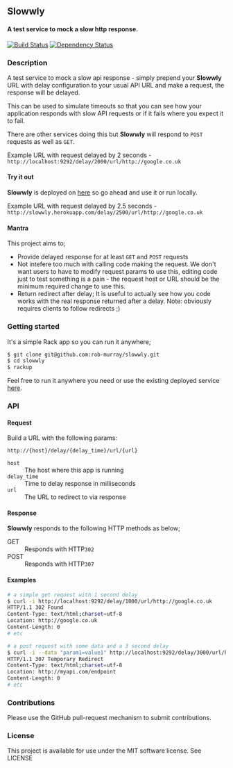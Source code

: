 ## Slowwly

#### A test service to mock a slow http response.

[![Build Status](https://travis-ci.org/rob-murray/slowwly.svg)](https://travis-ci.org/rob-murray/slowwly)
[![Dependency Status](https://gemnasium.com/rob-murray/slowwly.svg)](https://gemnasium.com/rob-murray/slowwly)


### Description

A test service to mock a slow api response - simply prepend your **Slowwly** URL with delay configuration to your usual API URL and make a request, the response will be delayed.

This can be used to simulate timeouts so that you can see how your application responds with slow API requests or if it fails where you expect it to fail.

There are other services doing this but **Slowwly** will respond to `POST` requests as well as `GET`.

Example URL with request delayed by 2 seconds - `http://localhost:9292/delay/2000/url/http://google.co.uk`

#### Try it out

**Slowwly** is deployed on [here](http://slowwly.robertomurray.co.uk/) so go ahead and use it or run locally.

Example URL with request delayed by 2.5 seconds - `http://slowwly.herokuapp.com/delay/2500/url/http://google.co.uk`

#### Mantra

This project aims to;

* Provide delayed response for at least `GET` and `POST` requests
* Not intefere too much with calling code making the request. We don't want users to have to modify request params to use this, editing code just to test something is a pain - the request host or URL should be the minimum required change to use this.
* Return redirect after delay; It is useful to actually see how you code works with the real response returned after a delay. Note: obviously requires clients to follow redirects ;)


### Getting started

It's a simple Rack app so you can run it anywhere;

```bash
$ git clone git@github.com:rob-murray/slowwly.git
$ cd slowwly
$ rackup
```

Feel free to run it anywhere you need or use the existing deployed service [here](http://slowwly.herokuapp.com/).


### API

#### Request

Build a URL with the following params:

```bash
http://{host}/delay/{delay_time}/url/{url}
```

<dl>
    <dt><code>host</code></dt>
    <dd>The host where this app is running</dd>
    <dt><code>delay_time</code></dt>
    <dd>Time to delay response in milliseconds</dd>
    <dt><code>url</code></dt>
    <dd>The URL to redirect to via response</dd>
</dl>

#### Response

**Slowwly** responds to the following HTTP methods as below;

<dl>
    <dt>GET</dt>
    <dd>Responds with HTTP<code>302</code></dd>
    <dt>POST</dt>
    <dd>Responds with HTTP<code>307</code></dd>
</dl>

#### Examples

```bash
# a simple get request with 1 second delay
$ curl -i http://localhost:9292/delay/1000/url/http://google.co.uk
HTTP/1.1 302 Found
Content-Type: text/html;charset=utf-8
Location: http://google.co.uk
Content-Length: 0
# etc

# a post request with some data and a 3 second delay
$ curl -i --data "param1=value1" http://localhost:9292/delay/3000/url/http://myapi.com/endpoint
HTTP/1.1 307 Temporary Redirect
Content-Type: text/html;charset=utf-8
Location: http://myapi.com/endpoint
Content-Length: 0
# etc
```


### Contributions

Please use the GitHub pull-request mechanism to submit contributions.


### License

This project is available for use under the MIT software license.
See LICENSE
